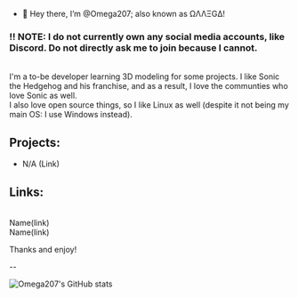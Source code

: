- 👋 Hey there, I’m @Omega207; also known as ΩΛΛΞGΔ!
### ‼ NOTE: I do **not** currently own any social media accounts, like Discord. Do not directly ask me to join because I cannot.

<br />I'm a to-be developer learning 3D modeling for some projects. I like Sonic the Hedgehog and his franchise, and as a result, I love the communties who love Sonic as well. <br />I also love open source things, so I like Linux as well (despite it not being my main OS: I use Windows instead).

## Projects:
* N/A (Link)

## Links:
<br />Name(link)
<br />Name(link)

Thanks and enjoy!

--

<!---
Omega207/Omega207 is a ✨ special ✨ repository because its `README.md` (this file) appears on your GitHub profile.
You can click the Preview link to take a look at your changes.
--->
![Omega207's GitHub stats](https://github-readme-stats-git-masterrstaa-rickstaa.vercel.app/api?username=omega207&show_icons=true&theme=tokyonight)

<!--- Themes: dark, radical, merko, gruvbox, tokyonight, onedark, cobalt, synthwave, highcontrast, dracula --->
<!--- Please note that this branch is intended to be merged after I start working on my first major project. This README is still a WIP. --->
